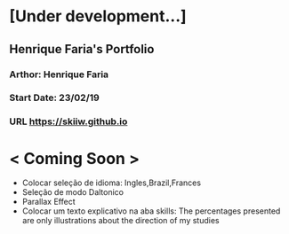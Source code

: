 # [Under development...] #

## Henrique Faria's Portfolio ##
### Arthor: Henrique Faria ###
### Start Date: 23/02/19 ###
### URL https://skiiw.github.io ###


# < Coming Soon > #
- Colocar seleção de idioma: Ingles,Brazil,Frances
- Seleção de modo Daltonico
- Parallax Effect
- Colocar um texto explicativo na aba skills: 
The percentages presented are only illustrations about the direction of my studies
